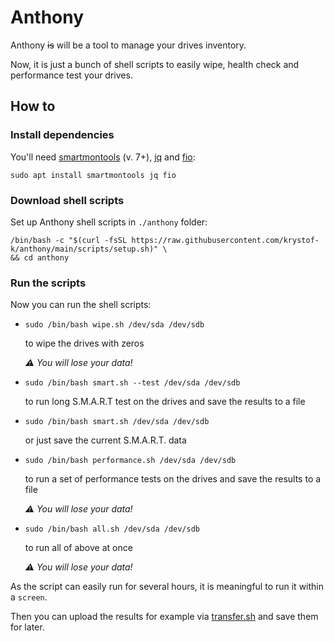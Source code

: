 # Anthony

Anthony ~~is~~ will be a tool to manage your drives inventory.

Now, it is just a bunch of shell scripts to easily wipe, health check and performance test your drives.

## How to

### Install dependencies

You'll need [smartmontools](https://www.smartmontools.org) (v. 7+), [jq](https://stedolan.github.io/jq/) and [fio](https://fio.readthedocs.io/en/latest/fio_doc.html):

```console
sudo apt install smartmontools jq fio
```

### Download shell scripts

Set up Anthony shell scripts in `./anthony` folder:

```console
/bin/bash -c "$(curl -fsSL https://raw.githubusercontent.com/krystof-k/anthony/main/scripts/setup.sh)" \
&& cd anthony
```

### Run the scripts

Now you can run the shell scripts:

- ```console
  sudo /bin/bash wipe.sh /dev/sda /dev/sdb
  ```

  to wipe the drives with zeros

  _⚠️ You will lose your data!_

- ```console
  sudo /bin/bash smart.sh --test /dev/sda /dev/sdb
  ```

  to run long S.M.A.R.T test on the drives and save the results to a file

- ```console
  sudo /bin/bash smart.sh /dev/sda /dev/sdb
  ```

  or just save the current S.M.A.R.T. data

- ```console
  sudo /bin/bash performance.sh /dev/sda /dev/sdb
  ```

  to run a set of performance tests on the drives and save the results to a file

  _⚠️ You will lose your data!_

- ```console
  sudo /bin/bash all.sh /dev/sda /dev/sdb
  ```

  to run all of above at once

  _⚠️ You will lose your data!_

As the script can easily run for several hours, it is meaningful to run it within a `screen`.

Then you can upload the results for example via [transfer.sh](https://transfer.sh) and save them for later.
